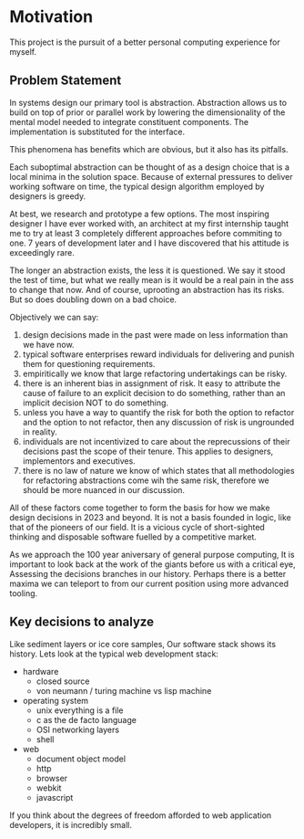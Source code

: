 # Motivation

This project is the pursuit of a better personal computing experience for myself.

## Problem Statement

In systems design our primary tool is abstraction. Abstraction allows us to build on top of prior or parallel work by lowering the dimensionality of the mental model needed to integrate constituent components. The implementation is substituted for the interface.

This phenomena has benefits which are obvious, but it also has its pitfalls.

Each suboptimal abstraction can be thought of as a design choice that is a local minima in the solution space. Because of external pressures to deliver working software on time, the typical design algorithm employed by designers is greedy.

At best, we research and prototype a few options. The most inspiring designer I have ever worked with, an architect at my first internship taught me to try at least 3 completely different approaches before commiting to one. 7 years of development later and I have discovered that his attitude is exceedingly rare.

The longer an abstraction exists, the less it is questioned. We say it stood the test of time, but what we really mean is it would be a real pain in the ass to change that now. And of course, uprooting an abstraction has its risks. But so does doubling down on a bad choice.

Objectively we can say:

1. design decisions made in the past were made on less information than we have now.
2. typical software enterprises reward individuals for delivering and punish them for questioning requirements.
3. empiritically we know that large refactoring undertakings can be risky.
4. there is an inherent bias in assignment of risk. It easy to attribute the cause of failure to an explicit decision to do something, rather than an implicit decision NOT to do something.
5. unless you have a way to quantify the risk for both the option to refactor and the option to not refactor, then any discussion of risk is ungrounded in reality.
6. individuals are not incentivized to care about the reprecussions of their decisions past the scope of their tenure. This applies to designers, implementors and executives.
7. there is no law of nature we know of which states that all methodologies for refactoring abstractions come wih the same risk, therefore we should be more nuanced in our discussion.

All of these factors come together to form the basis for how we make design decisions in 2023 and beyond. It is not a basis founded in logic, like that of the pioneers of our field. It is a vicious cycle of short-sighted thinking and disposable software fuelled by a competitive market.

As we approach the 100 year aniversary of general purpose computing, It is important to look back at the work of the giants before us with a critical eye, Assessing the decisions branches in our history. Perhaps there is a better maxima we can teleport to from our current position using more advanced tooling.

## Key decisions to analyze

Like sediment layers or ice core samples, Our software stack shows its history. Lets look at the typical web development stack:

- hardware
  - closed source
  - von neumann / turing machine vs lisp machine
- operating system
  - unix everything is a file
  - c as the de facto language
  - OSI networking layers
  - shell
- web
  - document object model
  - http
  - browser
  - webkit
  - javascript

If you think about the degrees of freedom afforded to web application developers, it is incredibly small.
